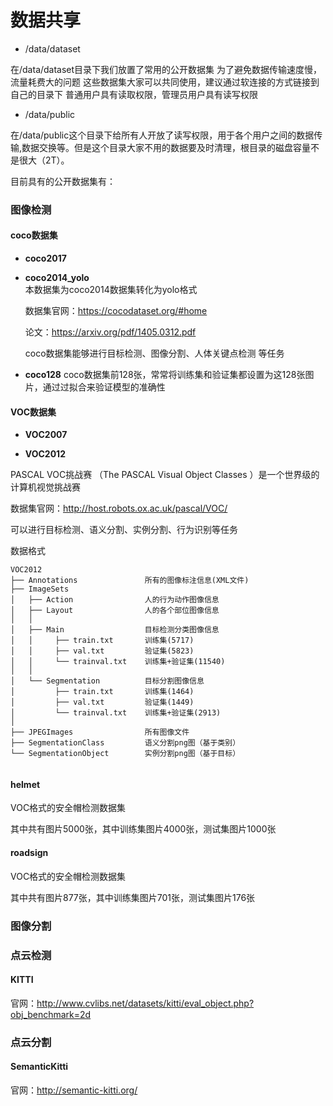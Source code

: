 # 数据共享

* /data/dataset
  
在/data/dataset目录下我们放置了常用的公开数据集
为了避免数据传输速度慢，流量耗费大的问题
这些数据集大家可以共同使用，建议通过软连接的方式链接到自己的目录下
普通用户具有读取权限，管理员用户具有读写权限

* /data/public
  
在/data/public这个目录下给所有人开放了读写权限，用于各个用户之间的数据传输,数据交换等。但是这个目录大家不用的数据要及时清理，根目录的磁盘容量不是很大（2T）。



目前具有的公开数据集有：

### 图像检测

#### coco数据集

* **coco2017**

* **coco2014_yolo**   
    本数据集为coco2014数据集转化为yolo格式

    数据集官网：https://cocodataset.org/#home

    论文：https://arxiv.org/pdf/1405.0312.pdf

    coco数据集能够进行目标检测、图像分割、人体关键点检测 等任务

* **coco128**
    coco数据集前128张，常常将训练集和验证集都设置为这128张图片，通过过拟合来验证模型的准确性


#### VOC数据集

* **VOC2007**

* **VOC2012**

PASCAL VOC挑战赛 （The PASCAL Visual Object Classes ）是一个世界级的计算机视觉挑战赛

数据集官网：http://host.robots.ox.ac.uk/pascal/VOC/

可以进行目标检测、语义分割、实例分割、行为识别等任务

数据格式

```
VOC2012
├── Annotations               所有的图像标注信息(XML文件)
├── ImageSets    
│   ├── Action                人的行为动作图像信息
│   ├── Layout                人的各个部位图像信息
│   │
│   ├── Main                  目标检测分类图像信息
│   │     ├── train.txt       训练集(5717)
│   │     ├── val.txt         验证集(5823)
│   │     └── trainval.txt    训练集+验证集(11540)
│   │
│   └── Segmentation          目标分割图像信息
│         ├── train.txt       训练集(1464)
│         ├── val.txt         验证集(1449)
│         └── trainval.txt    训练集+验证集(2913)
│ 
├── JPEGImages                所有图像文件
├── SegmentationClass         语义分割png图（基于类别）
└── SegmentationObject        实例分割png图（基于目标）


```



#### helmet

VOC格式的安全帽检测数据集

其中共有图片5000张，其中训练集图片4000张，测试集图片1000张



#### roadsign

VOC格式的安全帽检测数据集

其中共有图片877张，其中训练集图片701张，测试集图片176张

### 图像分割



### 点云检测

#### KITTI

官网：http://www.cvlibs.net/datasets/kitti/eval_object.php?obj_benchmark=2d



### 点云分割

#### SemanticKitti

官网：http://semantic-kitti.org/



